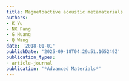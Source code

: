 ```yaml
---
title: Magnetoactive acoustic metamaterials
authors:
- K Yu
- NX Fang
- G Huang
- Q Wang
date: '2018-01-01'
publishDate: '2025-09-18T04:29:51.165249Z'
publication_types:
- article-journal
publication: '*Advanced Materials*'
---
```

